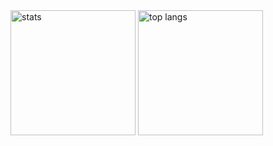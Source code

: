 <div align="left">
  <img height=200 align="center" alt="stats" src="https://github-readme-stats.vercel.app/api?username=NinjaNas&show_icons=true&theme=tokyonight" />
  <img height=200 align="center" alt="top langs" src="https://github-readme-stats.vercel.app/api/top-langs/?username=NinjaNas&layout=compact" />
</div>
